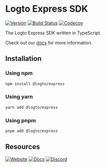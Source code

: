 # Logto Express SDK
[![Version](https://img.shields.io/npm/v/@logto/express)](https://www.npmjs.com/package/@logto/express)
[![Build Status](https://github.com/logto-io/js/actions/workflows/main.yml/badge.svg)](https://github.com/logto-io/js/actions/workflows/main.yml)
[![Codecov](https://img.shields.io/codecov/c/github/logto-io/js)](https://app.codecov.io/gh/logto-io/js?branch=master)

The Logto Express SDK written in TypeScript.

Check out our [docs](https://docs.logto.io/sdk/express) for more information.

## Installation

### Using npm

```bash
npm install @logto/express
```

### Using yarn

```bash
yarn add @logto/express
```

### Using pnpm

```bash
pnpm add @logto/express
```

## Resources

[![Website](https://img.shields.io/badge/website-logto.io-8262F8.svg)](https://logto.io/)
[![Docs](https://img.shields.io/badge/docs-logto.io-green.svg)](https://docs.logto.io/)
[![Discord](https://img.shields.io/discord/965845662535147551?logo=discord&logoColor=ffffff&color=7389D8&cacheSeconds=600)](https://discord.gg/UEPaF3j5e6)
